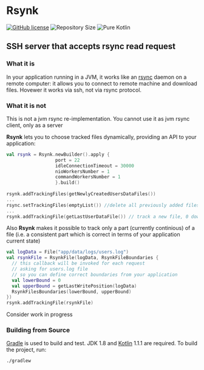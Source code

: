 # Rsynk #

[![GitHub license](https://img.shields.io/hexpm/l/plug.svg)](http://www.apache.org/licenses/LICENSE-2.0.html)
![Repository Size](https://reposs.herokuapp.com/?path=JetBrains/rsynk)
![Pure Kotlin](https://img.shields.io/badge/100%25-kotlin-orange.svg)

## SSH server that accepts rsync read request ##  

### What it is ###
In your application running in a JVM, it works like an [rsync](https://rsync.samba.org) daemon on a remote
computer: it allows you to connect to remote machine and download files. Hovewer it works via ssh, not via rsync protocol.

### What it is not ###
This is not a jvm rsync re-implementation. You cannot use it as jvm rsync client, only as a server

**Rsynk** lets you to choose tracked files dynamically, providing an API to your application:

```kotlin
val rsynk = Rsynk.newBuilder().apply {
                  port = 22
                  idleConnectionTimeout = 30000
                  nioWorkersNumber = 1
                  commandWorkersNumber = 1
                  }.build()
                  
rsynk.addTrackingFiles(getNewlyCreatedUsersDataFiles())
...
rsync.setTrackingFiles(emptyList()) //delete all previously added files without having server downtime
...
rsynk.addTrackingFile(getLastUserDataFile()) // track a new file, 0 downtime
```                

Also **Rsynk** makes it possible to track only a part (currently continious) of a file (i.e. a consistent part which is correct in terms of your application current state)

```kotlin
val logData = File("app/data/logs/users.log")
val rsynkFile = RsynkFile(logData, RsynkFileBoundaries {
  // this callback will be invoked for each request 
  // asking for users.log file
  // so you can define correct boundaries from your application
  val lowerBound = 0                                   
  val upperBound = getLastWritePosition(logData)         
  RsynkFilesBoundaries(lowerBound, upperBound)
})
rsynk.addTrackingFile(rsynkFile)
```

Consider work in progress

### Building from Source
[Gradle](http://www.gradle.org) is used to build and test. JDK 1.8 and [Kotlin](http://kotlinlang.org)
1.1.1 are required. To build the project, run:

    ./gradlew

